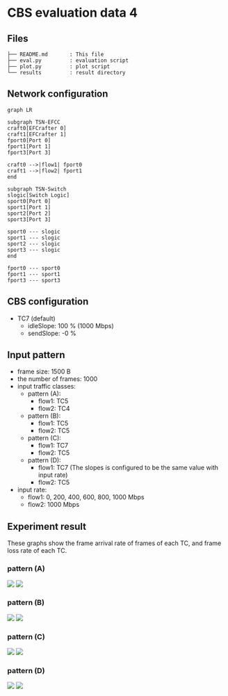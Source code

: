 # CBS evaluation data 4

## Files

```
├── README.md       : This file
├── eval.py         : evaluation script
├── plot.py         : plot script
└── results         : result directory
```

## Network configuration

```mermaid
graph LR

subgraph TSN-EFCC
craft0[EFCrafter 0]
craft1[EFCrafter 1]
fport0[Port 0]
fport1[Port 1]
fport3[Port 3]

craft0 -->|flow1| fport0
craft1 -->|flow2| fport1
end

subgraph TSN-Switch
slogic[Switch Logic]
sport0[Port 0]
sport1[Port 1]
sport2[Port 2]
sport3[Port 3]

sport0 --- slogic
sport1 --- slogic
sport2 --- slogic
sport3 --- slogic
end

fport0 --- sport0
fport1 --- sport1
fport3 --- sport3
```

## CBS configuration

- TC7 (default)
  - idleSlope: 100 % (1000 Mbps)
  - sendSlope: -0 %

## Input pattern

- frame size: 1500 B
- the number of frames: 1000
- input traffic classes: 
  - pattern (A):
    - flow1: TC5
    - flow2: TC4
  - pattern (B):
    - flow1: TC5
    - flow2: TC5
  - pattern (C):
    - flow1: TC7
    - flow2: TC5
  - pattern (D):
    - flow1: TC7 (The slopes is configured to be the same value with input rate)
    - flow2: TC5
- input rate:
  - flow1: 0, 200, 400, 600, 800, 1000 Mbps
  - flow2: 1000 Mbps

## Experiment result

These graphs show the frame arrival rate of frames of each TC, and frame loss rate of each TC.

### pattern (A)

![](./results/arrival_rate_tc5_tc4.png)
![](./results/frame_loss_tc5_tc4.png)

### pattern (B)

![](./results/arrival_rate_tc5_tc5.png)
![](./results/frame_loss_tc5_tc5.png)

### pattern (C)

![](./results/arrival_rate_tc7_tc5.png)
![](./results/frame_loss_tc7_tc5.png)

### pattern (D)

![](./results/arrival_rate_tc7_tc5_with_cbs.png)
![](./results/frame_loss_tc7_tc5_with_cbs.png)

